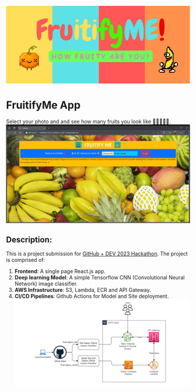 ![banner](/readme/FruitifyMe%20-%20Hackathon%202023.png)

# FruitifyMe App

Select your photo and and see how many fruits you look like 🍇🍉🥭🍌🍊.  
![usage](/readme/app-usage.gif)

## Description:

This is a project submission for [GitHub + DEV 2023 Hackathon](https://dev.to/devteam/announcing-the-github-dev-2023-hackathon-4ocn). The project is comprised of:

1. **Frontend**: A single page React.js app.
2. **Deep learning Model**: A simple Tensorflow CNN (Convolutional Neural Network) image classifier.
3. **AWS Infrastructure**: S3, Lambda, ECR and API Gateway.
4. **CI/CD Pipelines**: Github Actions for Model and Site deployment.  
   ![arch](/readme/appArch.png)
